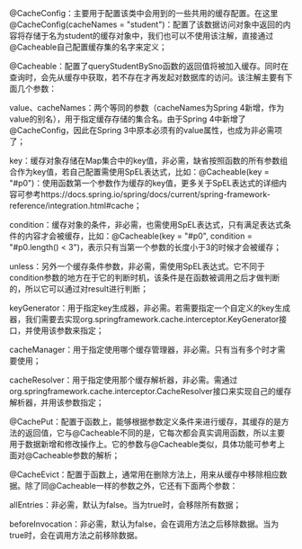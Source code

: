 @CacheConfig：主要用于配置该类中会用到的一些共用的缓存配置。在这里@CacheConfig(cacheNames = "student")：配置了该数据访问对象中返回的内容将存储于名为student的缓存对象中，我们也可以不使用该注解，直接通过@Cacheable自己配置缓存集的名字来定义；

@Cacheable：配置了queryStudentBySno函数的返回值将被加入缓存。同时在查询时，会先从缓存中获取，若不存在才再发起对数据库的访问。该注解主要有下面几个参数：

value、cacheNames：两个等同的参数（cacheNames为Spring 4新增，作为value的别名），用于指定缓存存储的集合名。由于Spring 4中新增了@CacheConfig，因此在Spring 3中原本必须有的value属性，也成为非必需项了；

key：缓存对象存储在Map集合中的key值，非必需，缺省按照函数的所有参数组合作为key值，若自己配置需使用SpEL表达式，比如：@Cacheable(key = "#p0")：使用函数第一个参数作为缓存的key值，更多关于SpEL表达式的详细内容可参考https://docs.spring.io/spring/docs/current/spring-framework-reference/integration.html#cache；

condition：缓存对象的条件，非必需，也需使用SpEL表达式，只有满足表达式条件的内容才会被缓存，比如：@Cacheable(key = "#p0", condition = "#p0.length() < 3")，表示只有当第一个参数的长度小于3的时候才会被缓存；

unless：另外一个缓存条件参数，非必需，需使用SpEL表达式。它不同于condition参数的地方在于它的判断时机，该条件是在函数被调用之后才做判断的，所以它可以通过对result进行判断；

keyGenerator：用于指定key生成器，非必需。若需要指定一个自定义的key生成器，我们需要去实现org.springframework.cache.interceptor.KeyGenerator接口，并使用该参数来指定；

cacheManager：用于指定使用哪个缓存管理器，非必需。只有当有多个时才需要使用；

cacheResolver：用于指定使用那个缓存解析器，非必需。需通过org.springframework.cache.interceptor.CacheResolver接口来实现自己的缓存解析器，并用该参数指定；

@CachePut：配置于函数上，能够根据参数定义条件来进行缓存，其缓存的是方法的返回值，它与@Cacheable不同的是，它每次都会真实调用函数，所以主要用于数据新增和修改操作上。它的参数与@Cacheable类似，具体功能可参考上面对@Cacheable参数的解析；

@CacheEvict：配置于函数上，通常用在删除方法上，用来从缓存中移除相应数据。除了同@Cacheable一样的参数之外，它还有下面两个参数：

allEntries：非必需，默认为false。当为true时，会移除所有数据；

beforeInvocation：非必需，默认为false，会在调用方法之后移除数据。当为true时，会在调用方法之前移除数据。